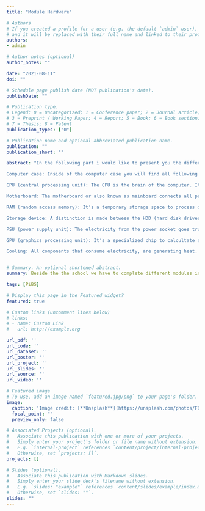 ```yaml
---
title: "Module Hardware"

# Authors
# If you created a profile for a user (e.g. the default `admin` user), write the username (folder name) here 
# and it will be replaced with their full name and linked to their profile.
authors:
- admin

# Author notes (optional)
author_notes: ""

date: "2021-08-11"
doi: ""

# Schedule page publish date (NOT publication's date).
publishDate: ""

# Publication type.
# Legend: 0 = Uncategorized; 1 = Conference paper; 2 = Journal article;
# 3 = Preprint / Working Paper; 4 = Report; 5 = Book; 6 = Book section;
# 7 = Thesis; 8 = Patent
publication_types: ["0"]

# Publication name and optional abbreviated publication name.
publication: ""
publication_short: ""

abstract: "In the following part i would like to present you the different components, which are inside of a PC, server or a notebook.

Computer case: Inside of the computer case you will find all following components of a Computer. The main idea is to protect the interior. It also contributes to a visual aspect of the computer.

CPU (central processing unit): The CPU is the brain of the computer. It does the logical calculations, processes data and passes informations to the other parts.

Motherboard: The motherboard or also known as mainboard connects all parts to each other and enables communication between each other components.

RAM (random access memory): It's a temporary storage space to process data fast. The RAM is located nearby the CPU, to keep the latency as low as possible.

Storage device: A distinction is made between the HDD (hard disk drives) and the SSD (solid state drives). The HDD is working mechanical like a music turntable, while the SSD is flash-storage. Both of them store data persistently.

PSU (power supply unit): The electricity from the power socket goes truth the PSU and is distributed to the various components.

GPU (graphics processing unit): It's a specialized chip to calcultate all graphic outputs fast. A CPU can theoretically do the same, but it takes much longer than the GPU.

Cooling: All components that consume electricity, are generating heat. Because of this reason, you need a cooling unit to prevent damages on the different modules."


# Summary. An optional shortened abstract.
summary: Beside the the school we have to complete different modules in our company. The first topic is all about Hardware.

tags: [PiBS]

# Display this page in the Featured widget?
featured: true

# Custom links (uncomment lines below)
# links:
# - name: Custom Link
#   url: http://example.org

url_pdf: ''
url_code: ''
url_dataset: ''
url_poster: ''
url_project: ''
url_slides: ''
url_source: ''
url_video: ''

# Featured image
# To use, add an image named `featured.jpg/png` to your page's folder. 
image:
  caption: 'Image credit: [**Unsplash**](https://unsplash.com/photos/FO7JIlwjOtU)'
  focal_point: ""
  preview_only: false

# Associated Projects (optional).
#   Associate this publication with one or more of your projects.
#   Simply enter your project's folder or file name without extension.
#   E.g. `internal-project` references `content/project/internal-project/index.md`.
#   Otherwise, set `projects: []`.
projects: []

# Slides (optional).
#   Associate this publication with Markdown slides.
#   Simply enter your slide deck's filename without extension.
#   E.g. `slides: "example"` references `content/slides/example/index.md`.
#   Otherwise, set `slides: ""`.
slides: ""
---
```


